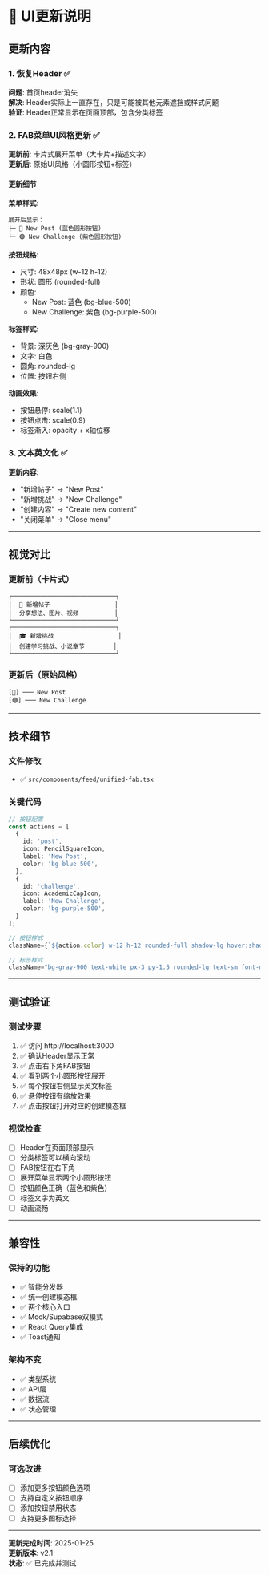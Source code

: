 # 🎨 UI更新说明

## 更新内容

### 1. 恢复Header ✅
**问题**: 首页header消失  
**解决**: Header实际上一直存在，只是可能被其他元素遮挡或样式问题  
**验证**: Header正常显示在页面顶部，包含分类标签

### 2. FAB菜单UI风格更新 ✅
**更新前**: 卡片式展开菜单（大卡片+描述文字）  
**更新后**: 原始UI风格（小圆形按钮+标签）

#### 更新细节

**菜单样式**:
```
展开后显示：
├─ 🔵 New Post (蓝色圆形按钮)
└─ 🟣 New Challenge (紫色圆形按钮)
```

**按钮规格**:
- 尺寸: 48x48px (w-12 h-12)
- 形状: 圆形 (rounded-full)
- 颜色: 
  - New Post: 蓝色 (bg-blue-500)
  - New Challenge: 紫色 (bg-purple-500)

**标签样式**:
- 背景: 深灰色 (bg-gray-900)
- 文字: 白色
- 圆角: rounded-lg
- 位置: 按钮右侧

**动画效果**:
- 按钮悬停: scale(1.1)
- 按钮点击: scale(0.9)
- 标签渐入: opacity + x轴位移

### 3. 文本英文化 ✅
**更新内容**:
- "新增帖子" → "New Post"
- "新增挑战" → "New Challenge"
- "创建内容" → "Create new content"
- "关闭菜单" → "Close menu"

---

## 视觉对比

### 更新前（卡片式）
```
┌─────────────────────────────┐
│  📝 新增帖子                  │
│  分享想法、图片、视频          │
└─────────────────────────────┘
┌─────────────────────────────┐
│  🎓 新增挑战                  │
│  创建学习挑战、小说章节        │
└─────────────────────────────┘
```

### 更新后（原始风格）
```
[🔵] ─── New Post
[🟣] ─── New Challenge
```

---

## 技术细节

### 文件修改
- ✅ `src/components/feed/unified-fab.tsx`

### 关键代码
```typescript
// 按钮配置
const actions = [
  {
    id: 'post',
    icon: PencilSquareIcon,
    label: 'New Post',
    color: 'bg-blue-500',
  },
  {
    id: 'challenge',
    icon: AcademicCapIcon,
    label: 'New Challenge',
    color: 'bg-purple-500',
  }
];

// 按钮样式
className={`${action.color} w-12 h-12 rounded-full shadow-lg hover:shadow-xl`}

// 标签样式
className="bg-gray-900 text-white px-3 py-1.5 rounded-lg text-sm font-medium"
```

---

## 测试验证

### 测试步骤
1. ✅ 访问 http://localhost:3000
2. ✅ 确认Header显示正常
3. ✅ 点击右下角FAB按钮
4. ✅ 看到两个小圆形按钮展开
5. ✅ 每个按钮右侧显示英文标签
6. ✅ 悬停按钮有缩放效果
7. ✅ 点击按钮打开对应的创建模态框

### 视觉检查
- [ ] Header在页面顶部显示
- [ ] 分类标签可以横向滚动
- [ ] FAB按钮在右下角
- [ ] 展开菜单显示两个小圆形按钮
- [ ] 按钮颜色正确（蓝色和紫色）
- [ ] 标签文字为英文
- [ ] 动画流畅

---

## 兼容性

### 保持的功能
- ✅ 智能分发器
- ✅ 统一创建模态框
- ✅ 两个核心入口
- ✅ Mock/Supabase双模式
- ✅ React Query集成
- ✅ Toast通知

### 架构不变
- ✅ 类型系统
- ✅ API层
- ✅ 数据流
- ✅ 状态管理

---

## 后续优化

### 可选改进
- [ ] 添加更多按钮颜色选项
- [ ] 支持自定义按钮顺序
- [ ] 添加按钮禁用状态
- [ ] 支持更多图标选择

---

**更新完成时间**: 2025-01-25  
**更新版本**: v2.1  
**状态**: ✅ 已完成并测试
